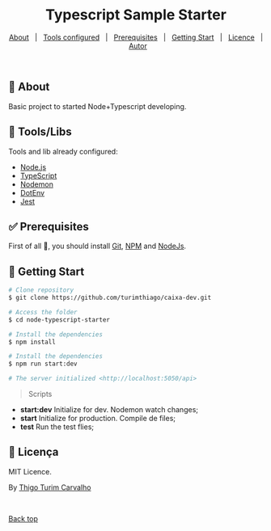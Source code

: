 <h1 align="center">Typescript Sample Starter</h1>

<p align="center">
  <a href="#dart-sobre">About</a> &#xa0; | &#xa0; 
  <a href="#rocket-Tools-Libs">Tools configured</a> &#xa0; | &#xa0;
  <a href="#white_check_mark-Prerequisites">Prerequisites</a> &#xa0; | &#xa0;
  <a href="#checkered-Getting-Start">Getting Start</a> &#xa0; | &#xa0
  <a href="#memo-Licence">Licence</a> &#xa0; | &#xa0;
  <a href="https://github.com/{{github}}" target="_blank">Autor</a>
</p>

<br>

## :dart: About ##

Basic project to started Node+Typescript developing.

## :rocket: Tools/Libs ##

Tools and lib already configured:

- [Node.js](https://nodejs.org/en/)
- [TypeScript](https://www.typescriptlang.org/)
- [Nodemon](https://www.npmjs.com/package/nodemon/)
- [DotEnv](https://www.npmjs.com/package/dotenv/)
- [Jest](https://jestjs.io/)

## :white_check_mark: Prerequisites ##
First of all :checkered_flag:, you should install [Git](https://git-scm.com), [NPM](https://www.npmjs.com/) and [NodeJs](https://https://nodejs.org/en/).

## :checkered_flag: Getting Start ##
```bash
# Clone repository
$ git clone https://github.com/turimthiago/caixa-dev.git

# Access the folder
$ cd node-typescript-starter

# Install the dependencies
$ npm install

# Install the dependencies
$ npm run start:dev

# The server initialized <http://localhost:5050/api>

```
>Scripts
* **start:dev** Initialize for dev. Nodemon watch changes;
* **start** Initialize for production. Compile de files; 
* **test** Run the test flies;

## :memo: Licença ##

MIT Licence.


By <a href="https://github.com/turimthiago" target="_blank">Thigo Turim Carvalho</a>

&#xa0;

<a href="#top">Back top</a>
